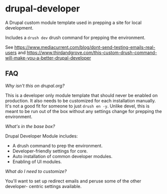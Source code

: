 # drupal-developer
A Drupal custom module template used in prepping a site for local development.

Includes a `drush dev` drush command for prepping the environment.

See https://www.mediacurrent.com/blog/dont-send-testing-emails-real-users and
https://www.thirdandgrove.com/this-custom-drush-command-will-make-you-a-better-drupal-developer

## FAQ
*Why isn't this on drupal.org?*

This is a developer only module template that should never be enabled on
production. It also needs to be customized for each installation manually. It's
not a good fit for someone to just `drush en -y`. Unlike devel, this is meant to
be run out of the box without any settings change for prepping the environment.

*What's in the base box?*

Drupal Developer Module includes:

 - A drush command to prep the environment.
 - Developer-friendly settings for core.
 - Auto installation of common developer modules.
 - Enabling of UI modules.

*What do I need to customize?*

You'll want to set up redirect emails and peruse some of the other developer-
centric settings available.

